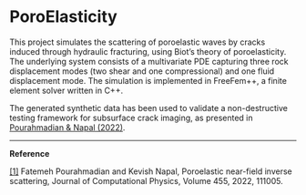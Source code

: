 # PoroElasticity

This project simulates the scattering of poroelastic waves by cracks induced through hydraulic fracturing, using Biot’s theory of poroelasticity. The underlying system consists of a multivariate PDE capturing three rock displacement modes (two shear and one compressional) and one fluid displacement mode. The simulation is implemented in FreeFem++, a finite element solver written in C++.

The generated synthetic data has been used to validate a non-destructive testing framework for subsurface crack imaging, as presented in [Pourahmadian & Napal (2022)](https://www.sciencedirect.com/science/article/pii/S0021999122000675).


---
**Reference**

[[1]](https://www.sciencedirect.com/science/article/pii/S0021999122000675) Fatemeh Pourahmadian and Kevish Napal, Poroelastic near-field inverse scattering, Journal of Computational Physics, Volume 455, 2022, 111005. 
